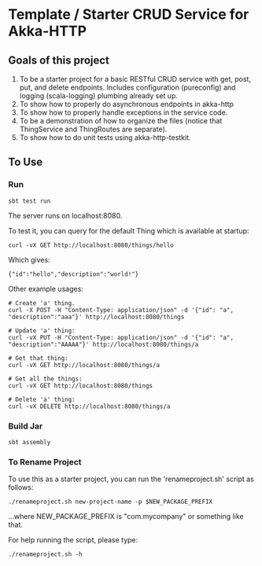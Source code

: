 # Template / Starter CRUD Service for Akka-HTTP

## Goals of this project

1. To be a starter project for a basic RESTful CRUD service with get, post, put, and delete endpoints.  Includes configuration (pureconfig) and logging (scala-logging) plumbing already set up.
1. To show how to properly do asynchronous endpoints in akka-http 
1. To show how to properly handle exceptions in the service code.
1. To be a demonstration of how to organize the files (notice that ThingService and ThingRoutes are separate).
1. To show how to do unit tests using akka-http-testkit.

## To Use

### Run

```
sbt test run
```

The server runs on localhost:8080.

To test it, you can query for the default Thing which is available at startup:

```
curl -vX GET http://localhost:8080/things/hello
```

Which gives:
```
{"id":"hello","description":"world!"}
```

Other example usages:

```
# Create 'a' thing.
curl -X POST -H "Content-Type: application/json" -d '{"id": "a", "description":"aaa"}' http://localhost:8080/things

# Update 'a' thing:
curl -vX PUT -H "Content-Type: application/json" -d '{"id": "a", "description":"AAAAA"}' http://localhost:8080/things/a

# Get that thing:
curl -vX GET http://localhost:8080/things/a

# Get all the things:
curl -vX GET http://localhost:8080/things

# Delete 'a' thing:
curl -vX DELETE http://localhost:8080/things/a
```

### Build Jar

```
sbt assembly
```

### To Rename Project 

To use this as a starter project, you can run the 'renameproject.sh' script as follows:

```
./renameproject.sh new-project-name -p $NEW_PACKAGE_PREFIX
```
...where NEW_PACKAGE_PREFIX is "com.mycompany" or something like that.

For help running the script, please type: 

```
./renameproject.sh -h
```
